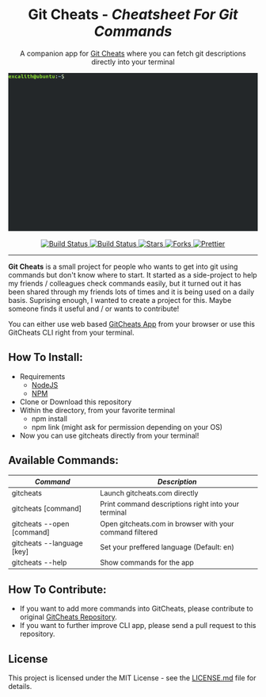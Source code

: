 <p align="center">
	<h1 align="center">Git Cheats - <i>Cheatsheet For Git Commands</i></h1>
</p>
<p align = "center">
    A companion app for <a href="http://gitcheats.com/">Git Cheats</a> where you can  fetch git descriptions directly into your terminal
</p>
<p align="center">
    <img src="screenshot.gif">
</p>

<p align="center">
	<a href="https://travis-ci.org/excalith/git-cheats-cli">
		<img alt="Build Status" height="18" src="https://img.shields.io/travis/excalith/git-cheats-cli.svg">
	</a>
	<a href="https://github.com/excalith/Git-Cheats-Cli/issues">
		<img alt="Build Status" height="18" src="https://img.shields.io/github/issues/excalith/Git-Cheats-Cli.svg">
	</a>
	<a href="https://github.com/excalith/Git-Cheats-Cli/stargazers">
		<img alt="Stars" height="18" src="https://img.shields.io/github/stars/excalith/Git-Cheats-Cli.svg">
	</a>
	<a href="https://github.com/excalith/Git-Cheats-Cli/network">
		<img alt="Forks" height="18" src="https://img.shields.io/github/forks/excalith/Git-Cheats-Cli.svg">
	</a>
	<a href="https://prettier.io/">
		<img alt="Prettier" height="18" src="https://img.shields.io/badge/code_style-prettier-ff69b4.svg">
	</a>
</p>

<hr/>

**Git Cheats** is a small project for people who wants to get into git using commands but don't know where to start. It started as a side-project to help my friends / colleagues check commands easily, but it turned out it has been shared through my friends lots of times and it is being used on a daily basis. Suprising enough, I wanted to create a project for this. Maybe someone finds it useful and / or wants to contribute!

You can either use web based [GitCheats App](http://gitcheats.com) from your browser or use this GitCheats CLI right from your terminal.

## How To Install:

- Requirements
  - [NodeJS](https://nodejs.org)
  - [NPM](https://www.npmjs.com/get-npm)
- Clone or Download this repository
- Within the directory, from your favorite terminal
  - npm install
  - npm link (might ask for permission depending on your OS)
- Now you can use gitcheats directly from your terminal!

## Available Commands:

| _Command_                  | _Description_                                            |
| -------------------------- | -------------------------------------------------------- |
| gitcheats                  | Launch gitcheats.com directly                            |
| gitcheats [command]        | Print command descriptions right into your terminal      |
| gitcheats --open [command] | Open gitcheats.com in browser with your command filtered |
| gitcheats --language [key] | Set your preffered language (Default: en)                |
| gitcheats --help           | Show commands for the app                                |

## How To Contribute:

- If you want to add more commands into GitCheats, please contribute to original [GitCheats Repository](https://github.com/excalith/Git-Cheats).
- If you want to further improve CLI app, please send a pull request to this repository.

## License

This project is licensed under the MIT License - see the [LICENSE.md](LICENSE.md) file for details.

